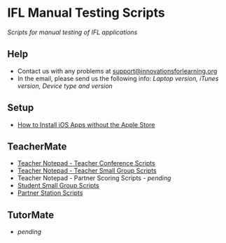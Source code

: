 # IFL Manual Testing Scripts

*Scripts for manual testing of IFL applications*

## Help

* Contact us with any problems at <support@innovationsforlearning.org>
* In the email, please send us the following info: *Laptop version, iTunes version, Device type and version*

## Setup

* [How to Install iOS Apps without the Apple Store](https://github.com/innovationsforlearning/manual-testing-scripts/blob/master/how_to_install_teachermate_apps.md)

## TeacherMate

* [Teacher Notepad - Teacher Conference Scripts](https://github.com/innovationsforlearning/manual-testing-scripts/blob/master/teachermate-teacher_notepad-teacher_conference_testing_scripts.md)
* [Teacher Notepad - Teacher Small Group Scripts](https://github.com/innovationsforlearning/manual-testing-scripts/blob/master/teacher_notepad-teacher_small_group_testing_scripts.md)
* Teacher Notepad - Partner Scoring Scripts - *pending*
* [Student Small Group Scripts](https://github.com/innovationsforlearning/manual-testing-scripts/blob/master/teachermate-student_small_group.md)
* [Partner Station Scripts](https://github.com/innovationsforlearning/manual-testing-scripts/blob/master/teachermate-partnerstation_testing_scripts.md)

## TutorMate

* *pending*
